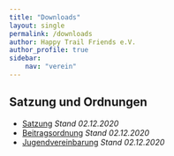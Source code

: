 ```yaml
---
title: "Downloads"
layout: single
permalink: /downloads
author: Happy Trail Friends e.V.
author_profile: true
sidebar:
    nav: "verein"
---
```


## Satzung und Ordnungen
* [Satzung](/assets/documents/Satzung.pdf) *Stand 02.12.2020*
* [Beitragsordnung](/assets/documents/Beitragsordnung.pdf) *Stand 02.12.2020*
* [Jugendvereinbarung](/assets/documents/Jugendvereinbarung.pdf) *Stand 02.12.2020*